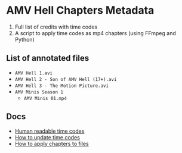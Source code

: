 # AMV Hell Chapters Metadata

1. Full list of credits with time codes
2. A script to apply time codes as mp4 chapters (using FFmpeg and Python)

## List of annotated files

* `AMV Hell 1.avi`
* `AMV Hell 2 - Son of AMV Hell (17+).avi`
* `AMV Hell 3 - The Motion Picture.avi`
* `AMV Minis Season 1`
  * `AMV Minis 01.mp4`

## Docs

* [Human readable time codes](src)
* [How to update time codes](docs/updating.md)
* [How to apply chapters to files](docs/applying.md)
